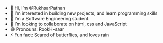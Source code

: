 - 👋 Hi, I’m @RukhsarPathan
- 👀 I’m interested in building new projects, and learn programming skills
- 🌱 I’m a Software Engineering student.
- 💞️ I’m looking to collaborate on html, css and JavaScript
- 😄 Pronouns: RookH-saar
- ⚡ Fun fact: Scared of butterflies, and loves rain 

<!---
RukhsarPathan/RukhsarPathan is a ✨ special ✨ repository because its `README.md` (this file) appears on your GitHub profile.
You can click the Preview link to take a look at your changes.
--->
